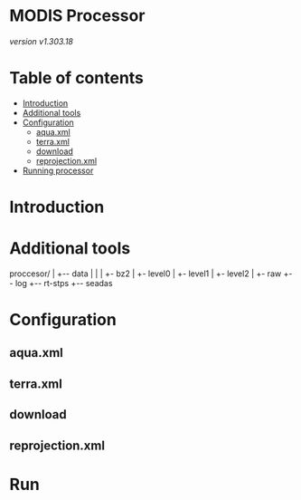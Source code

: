 # MODIS Processor
###### version v1.303.18

Table of contents
=================

<!--ts-->
   * [Introduction](#introduction)
   * [Additional tools](#tools)
   * [Configuration](#configuration)
      * [aqua.xml](#aqua)
      * [terra.xml](#terra)
      * [download](#download)
      * [reprojection.xml](#reprojection)
   * [Running processor](#run)
<!--te-->

<a name="introduction"></a>
# Introduction

<a name="tools"></a>
# Additional tools

proccesor/
    |
    +-- data
    |      |
    |      +- bz2
    |      +- level0
    |      +- level1
    |      +- level2
    |      +- raw
    +-- log
    +-- rt-stps
    +-- seadas

<a name="configuration"></a>
# Configuration

<a name="aqua"></a>
## aqua.xml

<a name="terra"></a>
## terra.xml

<a name="download"></a>
## download

<a name="reprojection"></a>
## reprojection.xml

<a name="run"></a>
# Run
